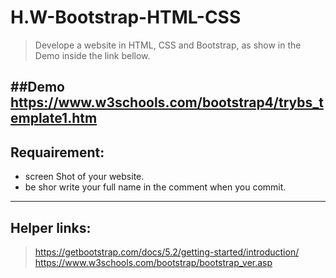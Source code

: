 # H.W-Bootstrap-HTML-CSS
> Develope a website in HTML, CSS and Bootstrap, as show in the Demo inside the link bellow.

##Demo 
https://www.w3schools.com/bootstrap4/trybs_template1.htm
----------------------------------------------------------------------------------------------------------------------
## Requairement:
* screen Shot of your website.
* be shor write your full name in the comment when you commit.

----------------------------------------------------------------------------------------------------------------------
## Helper links:
> https://getbootstrap.com/docs/5.2/getting-started/introduction/
> https://www.w3schools.com/bootstrap/bootstrap_ver.asp
